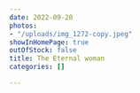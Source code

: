 ```yaml
---
date: 2022-09-20
photos:
- "/uploads/img_1272-copy.jpeg"
showInHomePage: true
outOfStock: false
title: The Eternal woman
categories: []

---
```

